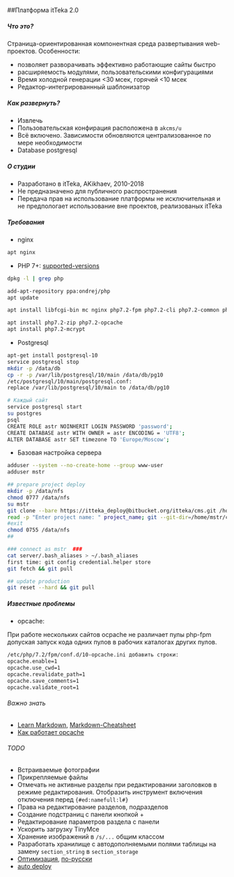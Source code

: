 ##Платформа itTeka 2.0
##### Что это?
Страница-ориентированная компонентная среда развертывания web-проектов. Особенности:
* позволяет разворачивать эффективно работающие сайты быстро
* расширяемость модулями,  пользовательскими конфигурациями
* Время холодной генерации <30 мсек, горячей <10 мсек
* Редактор-интегрированнный шаблонизатор 

##### Как развернуть?
* Извлечь
* Пользовательская конфирация расположена в `akcms/u`
* Всё включено. Зависимости обновляются централизованное по мере необходимости
* Database postgresql

##### О студии
* Разработано в itTeka, AKikhaev, 2010-2018
* Не предназначено для публичного распространения
* Передача прав на использование платформы не исключительная и 
  не предпологает использование вне проектов, реализованых itTeka 

##### Требования
* nginx
```bash
apt nginx
```
* PHP 7+: [supported-versions](http://php.net/supported-versions.php)
```bash
dpkg -l | grep php

add-apt-repository ppa:ondrej/php
apt update

apt install libfcgi-bin mc nginx php7.2-fpm php7.2-cli php7.2-common php7.2-curl php7.2-gd php7.2-json php7.2-mbstring php7.2-mysql php7.2-pgsql php7.2-xml

apt install php7.2-zip php7.2-opcache  
apt install php7.2-mcrypt
```

* Postgresql

```bash
apt-get install postgresql-10
service postgresql stop
mkdir -p /data/db
cp -r -p /var/lib/postgresql/10/main /data/db/pg10
/etc/postgresql/10/main/postgresql.conf:
replace /var/lib/postgresql/10/main to /data/db/pg10

# Каждый сайт
service postgresql start
su postgres
psql
CREATE ROLE astr NOINHERIT LOGIN PASSWORD 'password';
CREATE DATABASE astr WITH OWNER = astr ENCODING = 'UTF8';
ALTER DATABASE astr SET timezone TO 'Europe/Moscow';
```

* Базовая настройка сервера

```bash
adduser --system --no-create-home --group www-user
adduser mstr

## prepare project deploy
mkdir -p /data/nfs
chmod 0777 /data/nfs
su mstr
git clone --bare https://itteka_deploy@bitbucket.org/itteka/cms.git /home/mstr/cms.git
read -p "Enter project name: " project_name; git --git-dir=/home/mstr/cms.git worktree add /data/nfs/$project_name
#exit
chmod 0755 /data/nfs
##

### connect as mstr  ###
cat server/.bash_aliases > ~/.bash_aliases
first time: git config credential.helper store
git fetch && git pull

## update production
git reset --hard && git pull
```

##### Известные проблемы

* opcache:

При работе нескольких сайтов ocpache не различает пулы php-fpm допуская запуск кода одних пулов 
в рабочих каталогах других пулов.
```bash
/etc/php/7.2/fpm/conf.d/10-opcache.ini добавить строки:
opcache.enable=1
opcache.use_cwd=1
opcache.revalidate_path=1
opcache.save_comments=1
opcache.validate_root=1
```

###### Важно знать
* [Learn Markdown](https://bitbucket.org/tutorials/markdowndemo), [Markdown-Cheatsheet](https://github.com/adam-p/markdown-here/wiki/Markdown-Cheatsheet)
* [Как работает opcache](https://habr.com/company/mailru/blog/310054/)

###### TODO
* Встраиваемые фотографии
* Прикрепляемые файлы
* Отмечать не активные разделы при редактировании заголовков в режиме редактирования. 
  Отобразить инструмент включения отключения перед `{#ed:namefull:l#}` 
* Права на редактирование разделов, подразделов
* Создание подстраниц с панели кнопкой +
* Редактирование параметров раздела с панели
* Ускорить загрузку TinyMce
* Хранение изображений в `/s/...` общим классом
* Разработать хранилище с автодополняемыми полями таблицы на замену 
  `section_string` в `section_storage`
* [Оптимизация](https://github.com/jupeter/clean-code-php), 
  [по-русски](https://github.com/peter-gribanov/clean-code-php)
* [auto deploy](https://gist.github.com/noelboss/3fe13927025b89757f8fb12e9066f2fa#file-post-receive)

